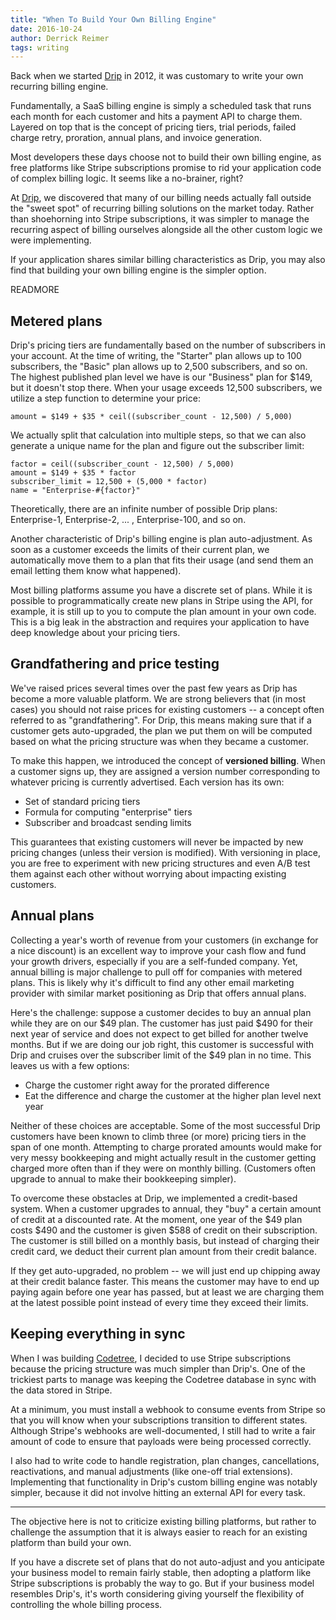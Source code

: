 ```yaml
---
title: "When To Build Your Own Billing Engine"
date: 2016-10-24
author: Derrick Reimer
tags: writing
---
```


Back when we started [Drip](https://www.drip.co) in 2012, it was customary to write your own recurring billing engine.

Fundamentally, a SaaS billing engine is simply a scheduled task that runs each month for each customer and hits a payment API to charge them. Layered on top that is the concept of pricing tiers, trial periods, failed charge retry, proration, annual plans, and invoice generation.

Most developers these days choose not to build their own billing engine, as free platforms like Stripe subscriptions promise to rid your application code of complex billing logic. It seems like a no-brainer, right?

At [Drip](https://www.drip.co), we discovered that many of our billing needs actually fall outside the "sweet spot" of recurring billing solutions on the market today. Rather than shoehorning into Stripe subscriptions, it was simpler to manage the recurring aspect of billing ourselves alongside all the other custom logic we were implementing.

If your application shares similar billing characteristics as Drip, you may also find that building your own billing engine is the simpler option.

READMORE

## Metered plans

Drip's pricing tiers are fundamentally based on the number of subscribers in your account. At the time of writing, the "Starter" plan allows up to 100 subscribers, the "Basic" plan allows up to 2,500 subscribers, and so on. The highest published plan level we have is our "Business" plan for $149, but it doesn't stop there. When your usage exceeds 12,500 subscribers, we utilize a step function to determine your price:

```
amount = $149 + $35 * ceil((subscriber_count - 12,500) / 5,000)
```

We actually split that calculation into multiple steps, so that we can also generate a unique name for the plan and figure out the subscriber limit:

```
factor = ceil((subscriber_count - 12,500) / 5,000)
amount = $149 + $35 * factor
subscriber_limit = 12,500 + (5,000 * factor)
name = "Enterprise-#{factor}"
```

Theoretically, there are an infinite number of possible Drip plans: Enterprise-1, Enterprise-2, ... , Enterprise-100, and so on.

Another characteristic of Drip's billing engine is plan auto-adjustment. As soon as a customer exceeds the limits of their current plan, we automatically move them to a plan that fits their usage (and send them an email letting them know what happened).

Most billing platforms assume you have a discrete set of plans. While it is possible to programmatically create new plans in Stripe using the API, for example, it is still up to you to compute the plan amount in your own code. This is a big leak in the abstraction and requires your application to have deep knowledge about your pricing tiers.

## Grandfathering and price testing

We've raised prices several times over the past few years as Drip has become a more valuable platform. We are strong believers that (in most cases) you should not raise prices for existing customers -- a concept often referred to as "grandfathering". For Drip, this means making sure that if a customer gets auto-upgraded, the plan we put them on will be computed based on what the pricing structure was when they became a customer.

To make this happen, we introduced the concept of **versioned billing**. When a customer signs up, they are assigned a version number corresponding to whatever pricing is currently advertised. Each version has its own:

- Set of standard pricing tiers
- Formula for computing "enterprise" tiers
- Subscriber and broadcast sending limits

This guarantees that existing customers will never be impacted by new pricing changes (unless their version is modified). With versioning in place, you are free to experiment with new pricing structures and even A/B test them against each other without worrying about impacting existing customers.

## Annual plans

Collecting a year's worth of revenue from your customers (in exchange for a nice discount) is an excellent way to improve your cash flow and fund your growth drivers, especially if you are a self-funded company. Yet, annual billing is major challenge to pull off for companies with metered plans. This is likely why it's difficult to find any other email marketing provider with similar market positioning as Drip that offers annual plans.

Here's the challenge: suppose a customer decides to buy an annual plan while they are on our $49 plan. The customer has just paid $490 for their next year of service and does not expect to get billed for another twelve months. But if we are doing our job right, this customer is successful with Drip and cruises over the subscriber limit of the $49 plan in no time. This leaves us with a few options:

- Charge the customer right away for the prorated difference
- Eat the difference and charge the customer at the higher plan level next year

Neither of these choices are acceptable. Some of the most successful Drip customers have been known to climb three (or more) pricing tiers in the span of one month. Attempting to charge prorated amounts would make for very messy bookkeeping and might actually result in the customer getting charged more often than if they were on monthly billing. (Customers often upgrade to annual to make their bookkeeping simpler).

To overcome these obstacles at Drip, we implemented a credit-based system. When a customer upgrades to annual, they "buy" a certain amount of credit at a discounted rate. At the moment, one year of the $49 plan costs $490 and the customer is given $588 of credit on their subscription. The customer is still billed on a monthly basis, but instead of charging their credit card, we deduct their current plan amount from their credit balance.

If they get auto-upgraded, no problem -- we will just end up chipping away at their credit balance faster. This means the customer may have to end up paying again before one year has passed, but at least we are charging them at the latest possible point instead of every time they exceed their limits.

## Keeping everything in sync

When I was building [Codetree](https://codetree.com), I decided to use Stripe subscriptions because the pricing structure was much simpler than Drip's. One of the trickiest parts to manage was keeping the Codetree database in sync with the data stored in Stripe.

At a minimum, you must install a webhook to consume events from Stripe so that you will know when your subscriptions transition to different states. Although Stripe's webhooks are well-documented, I still had to write a fair amount of code to ensure that payloads were being processed correctly.

I also had to write code to handle registration, plan changes, cancellations, reactivations, and manual adjustments (like one-off trial extensions). Implementing that functionality in Drip's custom billing engine was notably simpler, because it did not involve hitting an external API for every task.

---

The objective here is not to criticize existing billing platforms, but rather to challenge the assumption that it is always easier to reach for an existing platform than build your own.

If you have a discrete set of plans that do not auto-adjust and you anticipate your business model to remain fairly stable, then adopting a platform like Stripe subscriptions is probably the way to go. But if your business model resembles Drip's, it's worth considering giving yourself the flexibility of controlling the whole billing process.
